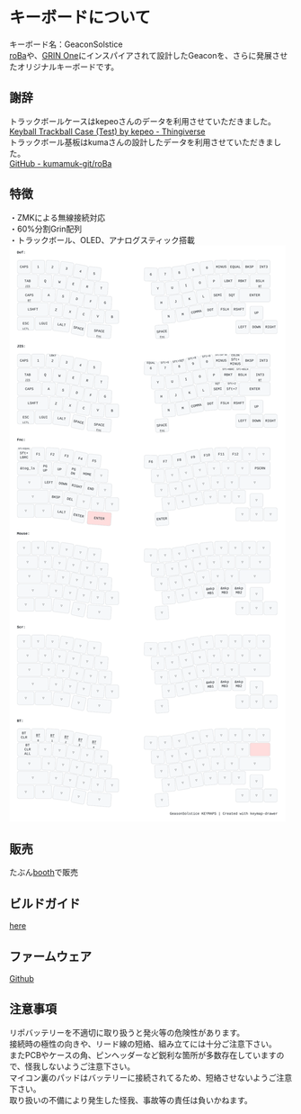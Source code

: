 # キーボードについて
キーボード名：GeaconSolstice  
[roBa](https://github.com/kumamuk-git/roBa)や、[GRIN One](https://note.com/policium/n/nc7ceb56d11fe)にインスパイアされて設計したGeaconを、さらに発展させたオリジナルキーボードです。

## 謝辞
トラックボールケースはkepeoさんのデータを利用させていただきました。  
[Keyball Trackball Case (Test) by kepeo - Thingiverse](https://www.thingiverse.com/thing:6749719)  
トラックボール基板はkumaさんの設計したデータを利用させていただきました。  
[GitHub - kumamuk-git/roBa](https://github.com/kumamuk-git/roBa)  

## 特徴
・ZMKによる無線接続対応  
・60%分割Grin配列  
・トラックボール、OLED、アナログスティック搭載  
![](keymap-drawer/solstice.svg)

## 販売
たぶん[booth](https://te9no.booth.pm/)で販売  

## ビルドガイド
[here](https://github.com/te9no/zmk-config-GeaconSolstice/blob/main/docs%2Fbuildguide.md)

## ファームウェア
[Github](https://github.com/te9no/zmk-config-GeaconSolstice/firmware)  

## 注意事項
リポバッテリーを不適切に取り扱うと発火等の危険性があります。  
接続時の極性の向きや、リード線の短絡、組み立てには十分ご注意下さい。  
またPCBやケースの角、ピンヘッダーなど鋭利な箇所が多数存在していますので、怪我しないようご注意下さい。  
マイコン裏のパッドはバッテリーに接続されてるため、短絡させないようご注意下さい。  
取り扱いの不備により発生した怪我、事故等の責任は負いかねます。
